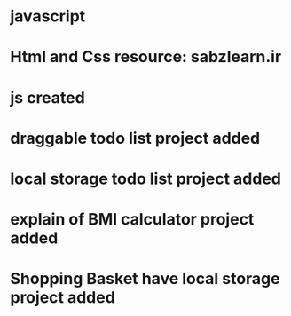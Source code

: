 # javascript
# Html and Css resource: sabzlearn.ir
# js created
# draggable todo list project added
# local storage todo list project added
# explain of BMI calculator project added
# Shopping Basket have local storage project added
